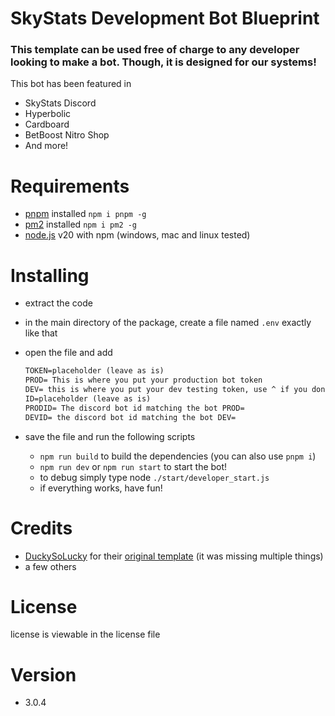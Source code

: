 # SkyStats Development Bot Blueprint

### This template can be used free of charge to any developer looking to make a bot. Though, it is designed for our systems!

This bot has been featured in

- SkyStats Discord
- Hyperbolic
- Cardboard
- BetBoost Nitro Shop
- And more!

# Requirements

- [pnpm](https://pnpm.io) installed `npm i pnpm -g`
- [pm2](https://pm2.keymetrics.io) installed `npm i pm2 -g`
- [node.js](https://nodejs.org/en) v20 with npm (windows, mac and linux tested)

# Installing

- extract the code
- in the main directory of the package, create a file named `.env` exactly like that
- open the file and add

  ```apache
  TOKEN=placeholder (leave as is)
  PROD= This is where you put your production bot token
  DEV= this is where you put your dev testing token, use ^ if you dont have 2 bots
  ID=placeholder (leave as is)
  PRODID= The discord bot id matching the bot PROD=
  DEVID= the discord bot id matching the bot DEV=

  ```
- save the file and run the following scripts

  - `npm run build` to build the dependencies (you can also use `pnpm i`)
  - `npm run dev` or `npm run start` to start the bot!
  - to debug simply type node ``./start/developer_start.js``
  - if everything works, have fun!

# Credits

- [DuckySoLucky](https://github.com/DuckySoLucky) for their [original template](https://github.com/DuckySoLucky/discord-bot-blueprint-v14) (it was missing multiple things)
- a few others

# License

license is viewable in the license file

# Version

- 3.0.4

